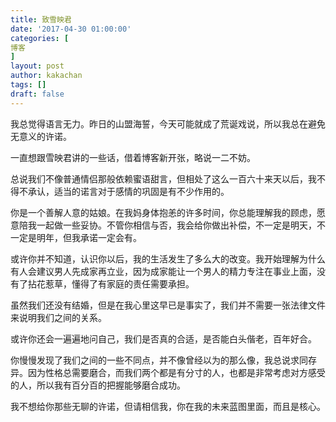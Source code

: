 ```yaml
---
title: 致雪映君
date: '2017-04-30 01:00:00'
categories: [
博客
]
layout: post
author: kakachan
tags: []
draft: false
---
```


我总觉得语言无力。昨日的山盟海誓，今天可能就成了荒诞戏说，所以我总在避免无意义的许诺。

一直想跟雪映君讲的一些话，借着博客新开张，略说一二不妨。

总说我们不像普通情侣那般依赖蜜语甜言，但相处了这么一百六十来天以后，我不得不承认，适当的诺言对于感情的巩固是有不少作用的。

你是一个善解人意的姑娘。在我妈身体抱恙的许多时间，你总能理解我的顾虑，愿意陪我一起做一些妥协。不管你相信与否，我会给你做出补偿，不一定是明天，不一定是明年，但我承诺一定会有。

或许你并不知道，认识你以后，我的生活发生了多么大的改变。我开始理解为什么有人会建议男人先成家再立业，因为成家能让一个男人的精力专注在事业上面，没有了拈花惹草，懂得了有家庭的责任需要承担。

虽然我们还没有结婚，但是在我心里这早已是事实了，我们并不需要一张法律文件来说明我们之间的关系。

或许你还会一遍遍地问自己，我们是否真的合适，是否能白头偕老，百年好合。

你慢慢发现了我们之间的一些不同点，并不像曾经以为的那么像，我总说求同存异。因为性格总需要磨合，而我们两个都是有分寸的人，也都是非常考虑对方感受的人，所以我有百分百的把握能够磨合成功。

我不想给你那些无聊的许诺，但请相信我，你在我的未来蓝图里面，而且是核心。
